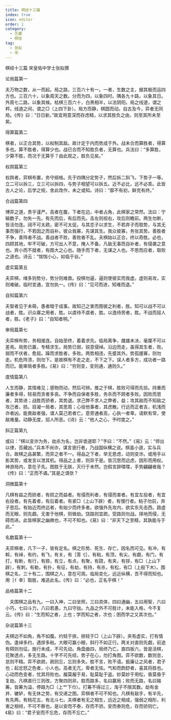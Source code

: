 ```yaml
---
title: 棋经十三篇
index: true
icon: editor
order: 1
category:
  - 艺藏
  - 棋技
tag:
  - 张拟
  - 宋
---
```


棋经十三篇  宋皇佑中学士张拟撰  

论局篇第一  

夫万物之数，从一而起。局之路，三百六十有一。一者，生数之主，据其极而运四方也。三百六十，以象周天之数。分而为四，以象四时。隅各九十路，以象其日。外周七二路，以象其候。枯棋三百六十，白黑相半，以法阴阳。局之线道，谓之枰。线道之间，谓之□（上四下卦）。局方而静，棋圆而动。自古及今，弈者无同局。《传》曰：“日日新。”故宜用意深而存虑精，以求其胜负之由，则至其所未至矣。  

得算篇第二  

棋者，以正合其势，以权制其敌。故计定于内而势成于外。战未合而算胜者，得算多也。算不胜者，得算少也。战已合而不知胜负者，无算也。兵法曰：“多算胜，少算不胜，而况于无算乎？由此观之，胜负见矣。”  

权舆篇第三  

权舆者，弈棋布置，务守纲格。先于四隅分定势子，然后拆二斜飞，下势子一等。立二可以拆三，立三可以拆四，与势子相望可以拆五。近不必比，远不必乖。此皆古人之论，后学之规，舍此改作，未之或知。诗曰：“靡不有初，鲜克有终。”  

合战篇第四  

博弈之道，贵乎谨严。高者在腹，下者在边，中者占角，此棋家之常然。法曰：宁输数子，勿失一先。有先而后，有后而先。击左则视右，攻后则瞻前。两生勿断，皆活勿连。阔不可太疏，密不可太促。与其恋子以求生，不若弃子而取势，与其无事而强行，不若因之而自补。彼众我寡，先谋其生。我众彼寡，务张其势。善胜者不争，善阵者不战。善战者不败，善败者不乱。夫棋始以正合，终以奇胜。必也，四顾其地，牢不可破，方可出人不意，掩人不备。凡敌无事而自补者，有侵袭之意也。弃小而不就者，有图大之心也。随手而下者，无谋之人也。不思而应者，取败之道也。诗云：“惴惴小心，如临于谷。”  

虚实篇第五  

夫弈棋，绪多则势分，势分则难救。投棋勿逼，逼则使彼实而我虚。虚则易攻，实则难破。临时变通，宜勿执一。《传》曰：“见可而进，知难而退。”  

自知篇第六  

夫智者见于未萌，愚者暗于成事。故知己之害而图彼之利者，胜。知可以战不可以战者，胜。识众寡之用者，胜。以虞待不虞者，胜。以逸待劳者，胜。不战而屈人者，胜。《老子》曰：“自知者明。”  

审局篇第七  

夫弈棋布势，务相接连。自始至终，着着求先。临局离争，雌雄未决，毫厘不可以差焉。局势已赢，专精求生。局势已弱，锐意侵绰。沿边而走，虽得其生者，败。弱而不伏者，愈屈。躁而求胜者，多败。两势相违，先蹙其外。势孤援寡，则勿走。机危阵溃，则勿下。是故棋有不走之走，不下之下。误人者多方，成功者一路而已。能审局者多胜。《易》曰：“穷则变，变则通，通则久。”  

度情篇第八  

人生而静，其情难见；感物而动，然后可辨。推之于棋，胜败可得而先验。持重而廉者多得，轻易而贪者多丧。不争而自保者多胜，务杀而不顾者多败。因败而思者，其势进；战胜而骄者，其势退。求己弊不求人之弊者，益；攻其敌而不知敌之攻己者，损。目凝一局者，其思周；心役他事者，其虑散。行远而正者吉，机浅而诈者凶。能畏敌者强，谓人莫己若者亡。意旁通者高，心执一者卑。语默有常，使敌难量。动静无度，招人所恶。《诗》云：“他人之心，予时度之。”  

斜正篇第九  

或曰：“棋以变诈为务，劫杀为名，岂非诡道耶？”予曰：“不然。”《易》云：“师出以律，否藏凶。”兵本不尚诈，谋言诡行者，乃战国纵横之说。棋虽小道，实与兵合。故棋之品甚繁，而弈之者不一。得品之下者，举无思虑，动则变诈。或用手以影其势，或发言以泄其机。得品之上者，则异于是。皆沉思而远虑，因形而用权。神游局内，意在子先。图胜于无朕，灭行于未然。岂假言辞喋喋，手势翩翩者哉？《传》曰：“正而不谲。”其是之谓欤？  

洞微篇第十  

凡棋有益之而损者，有损之而益者。有侵而利者，有侵而害者。有宜左投者，有宜右投者。有先着者，有后着者。有紧□（上山下辟）者，有慢行者。粘子勿前，弃子思后。有始近而终远者，有始少而终多者。欲强外先攻内，欲实东先击西。路虚而无眼，则先觑。无害于他棋，则做劫。饶路则宜疏，受路则勿战。择地而侵，无碍而进。此皆棋家之幽微也，不可不知也。《易》曰：“非天下之至精，其孰能与于此。”  

名数篇第十一  

夫弈棋者，凡下一子，皆有定名。棋之形势、死生、存亡，因名而可见。有冲，有斡，有绰，有约，有飞，有关，有［答刂］，有粘，有顶，有尖，有觑，有门，有打，有断，有行，有捺，有立，有点，有聚，有跷，有夹，有拶，有□（上山下辟），有刺，有勒，有扑，有征，有劫，有持，有杀，有松，有□（上般下木）。围棋之名，三十有二，围棋之人，意在可周。临局变化，远近纵横，吾不得而知也。用［亻幸］取胜，难逃此名。《传》曰：“必也，正名乎棋！”  

品格篇第十二  

 　夫围棋之品有九。一曰入神，二曰坐照，三曰具体，四曰通幽，五曰用智，六曰小巧，七曰斗力，八曰若愚，九曰守拙。九品之外不可胜计，未能入格，今不复云。《传》曰：“生而知之者，上也；学而知之者，次也；困而学之又其次也。”  

杂说篇第十三  

夫棋边不如角，角不如腹。约轻于捺，捺轻于□（上山下辟）。夹有虚实，打有情伪。逢绰多约，遇拶多粘。大眼可赢小眼，斜行不如正行。两关对直则先觑，前途有碍则勿征。施行未成，不可先动。角盘曲四，局终乃亡。直四扳六，皆是活棋，花聚透点，多无生路。十字不可先纽，势子在心，勿打角图。弈不欲数，数则怠，怠则不精。弈不欲疏，疏则忘，忘则多失。胜不言，败不语。振廉让之风者，君子也；起忿怒之色者，小人也。高者无亢，卑者无怯。气和而韵舒者，喜其将胜也。心动而色变者，忧其将败也。赧莫赧于易，耻莫耻于盗。妙莫妙于用松，昏莫昏于复劫。凡棋直行三则改，方聚四则非。胜而路多，名曰赢局；败而无路，名曰输筹。皆筹为溢，停路为□（上艹下巾）。打筹不得过三，淘子不限其数。劫有金井、辘轳，有无休之势，有交递之图。弈棋者不可不知也。凡棋有敌手，有半先，有先两，有桃花五，有北斗七。夫棋者有无之相生，远近之相成，强弱之相形，利害之相倾，不可不察也。是以安而不泰，存而不骄。安而泰则危，存而骄则亡。《易》曰：“君子安而不忘危，存而不忘亡。”  
